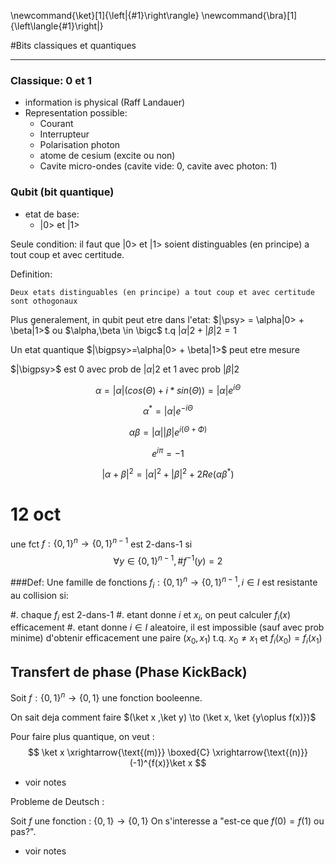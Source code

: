 \newcommand{\ket}[1]{\left|{#1}\right\rangle}
\newcommand{\bra}[1]{\left\langle{#1}\right|}

#Bits classiques et quantiques
****
### Classique: 0 et 1
* information is physical (Raff Landauer)
* Representation possible:
    * Courant
    * Interrupteur
    * Polarisation photon
    * atome de cesium (excite ou non)
    * Cavite micro-ondes (cavite vide: 0, cavite avec photon: 1)

### Qubit (bit quantique)
* etat de base:
    * |0> et |1>

Seule condition: il faut que |0> et |1> soient distinguables (en principe)
a tout coup et avec certitude.

Definition:

~~~
Deux etats distinguables (en principe) a tout coup et avec certitude sont othogonaux
~~~

Plus generalement, in qubit peut etre dans l'etat:
$|\psy> = \alpha|0> + \beta|1>$ ou $\alpha,\beta \in \bigc$ t.q $|\alpha|2+|\beta|2 = 1$

Un etat quantique $|\bigpsy>=\alpha|0> + \beta|1>$ peut etre mesure

$|\bigpsy>$ est 0 avec prob de $|\alpha|2$ et 1 avec prob $|\beta|2$

$$
\alpha = |\alpha|(cos(\Theta) + i*sin(\Theta))
=|\alpha|e^{i\Theta}
$$

$$
\alpha^{*} = |\alpha|e^{-i\Theta}
$$

$$
\alpha\beta = |\alpha||\beta|e^{i(\Theta+\Phi)}
$$

$$
e^{i\pi}=-1
$$

$$
|\alpha + \beta|^2 = |\alpha|^2+|\beta|^2 + 2Re(\alpha\beta^*)
$$


# 12 oct
une fct $f: \{0,1\}^n \to \{0,1\}^{n-1}$ est 2-dans-1 si
$$
\forall y \in \{0,1\}^{n-1}, \#f^{-1}(y)=2
$$

###Def:
Une famille de fonctions $f_i:\{0,1\}^n \to \{0,1\}^{n-1}, i \in I$ est resistante
au collision si:

#. chaque $f_i$ est 2-dans-1
#. etant donne $i$ et $x_i$, on peut calculer $f_i(x)$ efficacement
#. etant donne $i \in I$ aleatoire, il est impossible (sauf avec prob minime)
d'obtenir efficacement une paire $(x_0,x_1)$ t.q. $x_0 \neq x_1$ et $f_i(x_0)=f_i(x_1)$

## Transfert de phase (Phase KickBack)
Soit $f:\{0,1\}^n \to \{0,1\}$ une fonction booleenne.

On sait deja comment faire $(\ket x ,\ket y) \to (\ket x, \ket {y\oplus f(x)})$

Pour faire plus quantique, on veut :
$$
\ket x \xrightarrow{\text{(m)}} \boxed{C} \xrightarrow{\text{(n)}} (-1)^{f(x)}\ket x
$$

* voir notes

Probleme de Deutsch :

Soit $f$ une fonction :  $\{0,1\} \to \{0,1\}$
On s'interesse a "est-ce que $f(0)=f(1)$ ou pas?".

* voir notes
